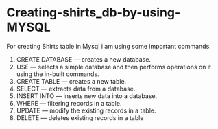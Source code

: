 # Creating-shirts_db-by-using-MYSQL
For creating Shirts table in Mysql i am using some important commands.

1. CREATE DATABASE — creates a new database.
2. USE — selects a simple database and then performs operations on it using the in-built commands.
3. CREATE TABLE — creates a new table.
4. SELECT — extracts data from a database.
5. INSERT INTO — inserts new data into a database.
6. WHERE — filtering records in a table.
7. UPDATE — modify the existing records in a table.
8. DELETE — deletes existing records in a table
